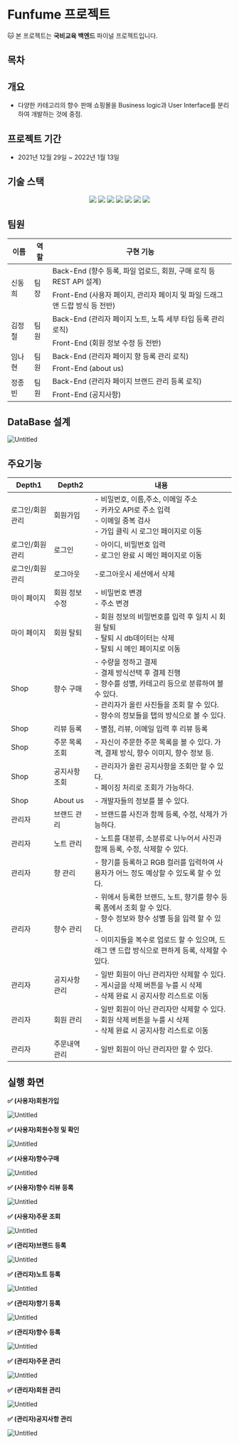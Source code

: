 # Funfume 프로젝트

🐱 본 프로젝트는 **국비교육 백엔드** 파이널 프로젝트입니다.

## 목차



## 개요



- 다양한 카테고리의 향수 판매 쇼핑몰을 Business logic과 User Interface를 분리하여 개발하는 것에 중점.

## 프로젝트 기간



- 2021년 12월 29일 ~ 2022년 1월 13일

## 기술 스택


<p align="center">
  <img src="https://img.shields.io/badge/API-Kakao_API-6DB33F?style=flat"> 
  <img src="https://img.shields.io/badge/Library-Bootstrap-563D7C?style=flat&logo=bootstrap&logoColor=white"> 
  <img src="https://img.shields.io/badge/Language-Java-007396?style=flat&logo=java&logoColor=white"> 
  <img src="https://img.shields.io/badge/Language-JavaScript-F7DF1E?style=flat&logo=javascript&logoColor=white"> 
  <img src="https://img.shields.io/badge/Database-MySql-F80000?style=flat&logo=mysql&logoColor=white"> 
  <img src="https://img.shields.io/badge/Framework-JSP-D22128?style=flat&logo=jsp&logoColor=white"> 
  <img src="https://img.shields.io/badge/Framework-SpringFramework-6DB33F?style=flat&logo=spring&logoColor=white">

</p>

## 팀원



<table>
  <thead>
    <tr>
      <th>이름</th>
      <th>역할</th>
      <th>구현 기능</th>
    </tr>
  </thead>
  <tbody>
    <tr>
      <td rowspan="2">신동희</td>
      <td rowspan="2">팀장</td>
      <td>Back-End (향수 등록, 파일 업로드, 회원, 구매 로직 등 REST API 설계) </td>
    </tr>
    <tr>
      <td>Front-End (사용자 페이지, 관리자 페이지 및 파일 드래그 앤 드랍 방식 등 전반)</td>
    </tr>
    <tr>
      <td rowspan="2">김정철</td>
      <td rowspan="2">팀원</td>
      <td>Back-End (관리자 페이지 노트, 노특 세부 타입 등록 관리 로직) </td>
    </tr>
    <tr>
      <td>Front-End (회원 정보 수정 등 전반)</td>
    </tr>
    <tr>
      <td rowspan="2">임나현</td>
      <td rowspan="2">팀원</td>
      <td>Back-End (관리자 페이지 향 등록 관리 로직) </td>
    </tr>
    <tr>
      <td>Front-End (about us)</td>
    </tr>
    <tr>
      <td rowspan="2">정종빈</td>
      <td rowspan="2">팀원</td>
      <td>Back-End (관리자 페이지 브랜드 관리 등록 로직) </td>
    </tr>
    <tr>
      <td>Front-End (공지사항)</td>
    </tr>
  </tbody>
</table>

## DataBase 설계



![Untitled](imgs/erd.png)

## 주요기능



| Depth1          | Depth2               | 내용                                                                                                                                                                                                                                                                                                                                                                                                                                                                                                                                                                                                       |
| --------------- | -------------------- | ---------------------------------------------------------------------------------------------------------------------------------------------------------------------------------------------------------------------------------------------------------------------------------------------------------------------------------------------------------------------------------------------------------------------------------------------------------------------------------------------------------------------------------------------------------------------------------------------------------- |
| 로그인/회원관리 | 회원가입             | - 비밀번호, 이름,주소, 이메일 주소<br/> - 카카오 API로 주소 입력 <br/> - 이메일 중복 검사 <br/> - 가입 클릭 시 로그인 페이지로 이동 |
| 로그인/회원관리 | 로그인               | - 아이디, 비밀번호 입력<br/>  - 로그인 완료 시 메인 페이지로 이동|
| 로그인/회원관리 | 로그아웃        | -로그아웃시 세션에서 삭제|
| 마이 페이지  | 회원 정보 수정             | - 비밀번호 변경<br/> - 주소 변경|
| 마이 페이지     | 회원 탈퇴            | - 회원 정보의 비밀번호를 입력 후 일치 시 회원 탈퇴<br/> - 탈퇴 시 db데이터는 삭제<br/> - 탈퇴 시 메인 페이지로 이동|
| Shop     | 향수 구매         | - 수량을 정하고 결제<br/> - 결제 방식선택 후 결제 진행  <br/> - 향수를 성별, 카테고리 등으로 분류하여 볼 수 있다. <br/> - 관리자가 올린 사진들을 조회 할 수 있다. <br/> - 향수의 정보들을 탭의 방식으로 볼 수 있다.|
| Shop   | 리뷰 등록                 | - 별점, 리뷰, 이메일 입력 후  리뷰 등록<br/>  |
| Shop   | 주문 목록 조회     | - 자신이 주문한 주문 목록을 볼 수 있다. 가격, 결제 방식, 향수 이미지, 향수 정보 등.  |
| Shop   | 공지사항 조회      | - 관리자가 올린 공지사항을 조회만 할 수 있다.<br/> - 페이징 처리로 조회가 가능하다.|
| Shop   | About us | - 개발자들의 정보를 볼 수 있다.|
| 관리자       | 브랜드 관리        | - 브랜드를 사진과 함께 등록, 수정, 삭제가 가능하다.|
| 관리자        | 노트 관리      | - 노트를 대분류, 소분류로 나누어서 사진과 함께 등록, 수정, 삭제할 수 있다.|
| 관리자        | 향 관리        | - 향기를 등록하고 RGB 컬러를 입력하여 사용자가 어느 정도 예상할 수 있도록 할 수 있다.|
| 관리자        | 향수 관리        | - 위에서 등록한 브랜드, 노트, 향기를 향수 등록 폼에서 조회 할 수 있다. <br/> - 향수 정보와 향수 성별 등을 입력 할 수 있다. <br/> - 이미지들을 복수로 업로드 할 수 있으며, 드래그 앤 드랍 방식으로 편하게 등록, 삭제할 수 있다. |
| 관리자        | 공지사항 관리        | - 일반 회원이 아닌 관리자만 삭제할 수 있다.<br/> - 게시글을 삭제 버튼을 누를 시 삭제<br/> - 삭제 완료 시 공지사항 리스트로 이동|
| 관리자        | 회원 관리      | - 일반 회원이 아닌 관리자만 삭제할 수 있다.<br/> - 회원 삭제 버튼을 누를 시 삭제<br/> - 삭제 완료 시 공지사항 리스트로 이동||
| 관리자        | 주문내역 관리   | - 일반 회원이 아닌 관리자만 할 수 있다.|

## 실행 화면



**✅ (사용자)회원가입**

![Untitled](imgs/regiUserAndLogin.gif)

**✅ (사용자)회원수정 및 확인**

![Untitled](imgs/modiUserAndLogin.gif)

**✅ (사용자)향수구매**

![Untitled](imgs/perchasePerfume.gif)

**✅ (사용자)향수 리뷰 등록**

![Untitled](imgs/writeReview.gif)

**✅ (사용자)주문 조회**

![Untitled](imgs/orderAndPage.gif)

**✅ (관리자)브랜드 등록**

![Untitled](imgs/regiBrand.gif)

**✅ (관리자)노트 등록**

![Untitled](imgs/regiNote.gif)

**✅ (관리자)향기 등록**

![Untitled](imgs/regiScent.gif)

**✅ (관리자)향수 등록**

![Untitled](imgs/regiPerfume.gif)

**✅ (관리자)주문 관리**

![Untitled](imgs/manageOrder.gif)

**✅ (관리자)회원 관리**

![Untitled](imgs/manageUser.gif)

**✅ (관리자)공지사항 관리**

![Untitled](imgs/notice.gif)



